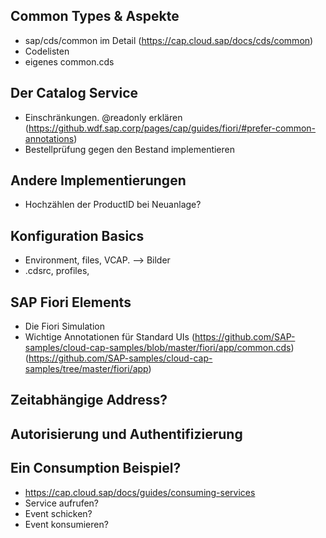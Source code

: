 
## Common Types & Aspekte
+ sap/cds/common im Detail (https://cap.cloud.sap/docs/cds/common)
+ Codelisten
+ eigenes common.cds

## Der Catalog Service
+ Einschränkungen. @readonly erklären (https://github.wdf.sap.corp/pages/cap/guides/fiori/#prefer-common-annotations)
+ Bestellprüfung gegen den Bestand implementieren

## Andere Implementierungen
+ Hochzählen der ProductID bei Neuanlage?


## Konfiguration Basics
+ Environment, files, VCAP. --> Bilder
+ .cdsrc, profiles, 

## SAP Fiori Elements
+ Die Fiori Simulation
+ Wichtige Annotationen für Standard UIs (https://github.com/SAP-samples/cloud-cap-samples/blob/master/fiori/app/common.cds) (https://github.com/SAP-samples/cloud-cap-samples/tree/master/fiori/app)



## Zeitabhängige Address?

## Autorisierung und Authentifizierung

## Ein Consumption Beispiel?
+ https://cap.cloud.sap/docs/guides/consuming-services
+ Service aufrufen?
+ Event schicken?
+ Event konsumieren?
